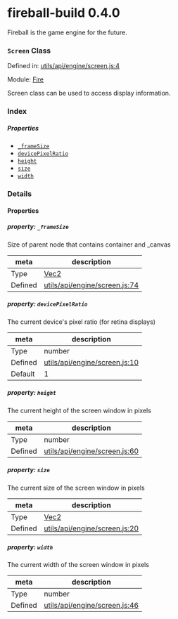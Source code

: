 
# fireball-build 0.4.0

Fireball is the game engine for the future.

### `Screen` Class


Defined in: [utils/api/engine/screen.js:4](../files/utils/api/engine/screen.js.js)

Module: [Fire](../modules/Fire.md)




Screen class can be used to access display information.

### Index

##### Properties

  - [`_frameSize`](#property-_framesize)
  - [`devicePixelRatio`](#property-devicepixelratio)
  - [`height`](#property-height)
  - [`size`](#property-size)
  - [`width`](#property-width)







### Details


#### Properties



##### property: `_frameSize`

Size of parent node that contains container and _canvas

| meta | description |
|------|-------------|
| Type | <a href="../classes/Vec2.html" class="crosslink">Vec2</a> |
| Defined | [utils/api/engine/screen.js:74](../files/utils_api_engine_screen.js.md#l74) |




##### property: `devicePixelRatio`

The current device's pixel ratio (for retina displays)

| meta | description |
|------|-------------|
| Type | number |
| Defined | [utils/api/engine/screen.js:10](../files/utils_api_engine_screen.js.md#l10) |
| Default    | 1 |




##### property: `height`

The current height of the screen window in pixels

| meta | description |
|------|-------------|
| Type | number |
| Defined | [utils/api/engine/screen.js:60](../files/utils_api_engine_screen.js.md#l60) |




##### property: `size`

The current size of the screen window in pixels

| meta | description |
|------|-------------|
| Type | <a href="../classes/Vec2.html" class="crosslink">Vec2</a> |
| Defined | [utils/api/engine/screen.js:20](../files/utils_api_engine_screen.js.md#l20) |




##### property: `width`

The current width of the screen window in pixels

| meta | description |
|------|-------------|
| Type | number |
| Defined | [utils/api/engine/screen.js:46](../files/utils_api_engine_screen.js.md#l46) |







